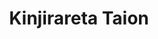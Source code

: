 --- 
title: "Kinjirareta Taion"
publishdate: "2019-3-24T16:48:46+02:00"
src: "https://365manga.net/manga/kinjirareta-taion"
image: "https://data.365manga.net/images/thumbnails/24481-kinjirareta-taion.jpg"
description: "Collection of short stories: 1-3) Kinjirareta Taion When Detective Moriyasu breaks up a lovers' spat on a street corner, he doesn't expect to know one of the guys. Kazuki is a troubled young man with nowhere to go, so Moriyasu takes him in. But the past has ways of catching up with them. 4) Naisho de Scandal Kenjou is a beautiful model, but he doesn't like being considered girly. So…"
---